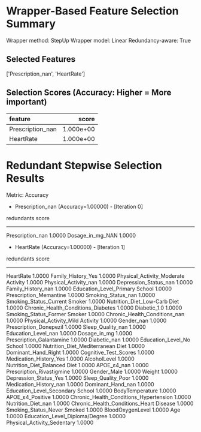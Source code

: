 # Wrapper-Based Feature Selection Summary

Wrapper method:    StepUp
Wrapper model:     Linear
Redundancy-aware:  True

## Selected Features

['Prescription_nan', 'HeartRate']

## Selection Scores (Accuracy: Higher = More important)

| feature          |     score |
|:-----------------|----------:|
| Prescription_nan | 1.000e+00 |
| HeartRate        | 1.000e+00 |

# Redundant Stepwise Selection Results

Metric: Accuracy

* Prescription_nan (Accuracy=1.00000) - [Iteration   0]

redundants          score
----------------  -------
Prescription_nan   1.0000
Dosage_in_mg_NAN   1.0000

* HeartRate (Accuracy=1.00000) - [Iteration   1]

redundants                                 score
---------------------------------------  -------
HeartRate                                 1.0000
Family_History_Yes                        1.0000
Physical_Activity_Moderate Activity       1.0000
Physical_Activity_nan                     1.0000
Depression_Status_nan                     1.0000
Family_History_nan                        1.0000
Education_Level_Primary School            1.0000
Prescription_Memantine                    1.0000
Smoking_Status_nan                        1.0000
Smoking_Status_Current Smoker             1.0000
Nutrition_Diet_Low-Carb Diet              1.0000
Chronic_Health_Conditions_Diabetes        1.0000
Diabetic_1.0                              1.0000
Smoking_Status_Former Smoker              1.0000
Chronic_Health_Conditions_nan             1.0000
Physical_Activity_Mild Activity           1.0000
Gender_nan                                1.0000
Prescription_Donepezil                    1.0000
Sleep_Quality_nan                         1.0000
Education_Level_nan                       1.0000
Dosage_in_mg                              1.0000
Prescription_Galantamine                  1.0000
Diabetic_nan                              1.0000
Education_Level_No School                 1.0000
Nutrition_Diet_Mediterranean Diet         1.0000
Dominant_Hand_Right                       1.0000
Cognitive_Test_Scores                     1.0000
Medication_History_Yes                    1.0000
AlcoholLevel                              1.0000
Nutrition_Diet_Balanced Diet              1.0000
APOE_ε4_nan                               1.0000
Prescription_Rivastigmine                 1.0000
Gender_Male                               1.0000
Weight                                    1.0000
Depression_Status_Yes                     1.0000
Sleep_Quality_Poor                        1.0000
Medication_History_nan                    1.0000
Dominant_Hand_nan                         1.0000
Education_Level_Secondary School          1.0000
BodyTemperature                           1.0000
APOE_ε4_Positive                          1.0000
Chronic_Health_Conditions_Hypertension    1.0000
Nutrition_Diet_nan                        1.0000
Chronic_Health_Conditions_Heart Disease   1.0000
Smoking_Status_Never Smoked               1.0000
BloodOxygenLevel                          1.0000
Age                                       1.0000
Education_Level_Diploma/Degree            1.0000
Physical_Activity_Sedentary               1.0000

